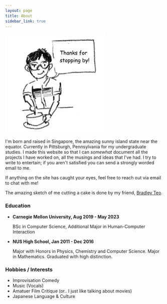 ```yaml
---
layout: page
title: About
sidebar_link: true
---
```


<img style="align:center;height:20rem;padding-left:10rem,padding-right:10rem;" src="/assets/images/cut_cake.png" alt="display pic">

I'm born and raised in Singapore, the amazing sunny island state near the equator. Currently in Pittsburgh, Pennsylvania for my undergraduate studies. I made this website so that I can *somewhat* document all the projects I have worked on, all the musings and ideas that I've had. I try to write to entertain; if you aren't satisfied you can send a strongly worded email to me.

If anything on the site has caught your eyes, feel free to reach out via email to chat with me! 

The amazing sketch of me cutting a cake is done by my friend, [Bradley Teo](https://www.linkedin.com/in/bradley-teo).

### Education

- **Carnegie Mellon University, Aug 2019 - May 2023**
 
    BSc in Computer Science, Additional Major in Human-Computer Interaction

- **NUS High School, Jan 2011 - Dec 2016**
 
    Major with Honors in Physics, Chemistry and Computer Science. Major in Mathematics. Graduated with high distinction.

### Hobbies / Interests

- Improvisation Comedy 
- Music (Vocals)
- Amatuer Film Critique (or.. I just like talking about movies)
- Japanese Language & Culture